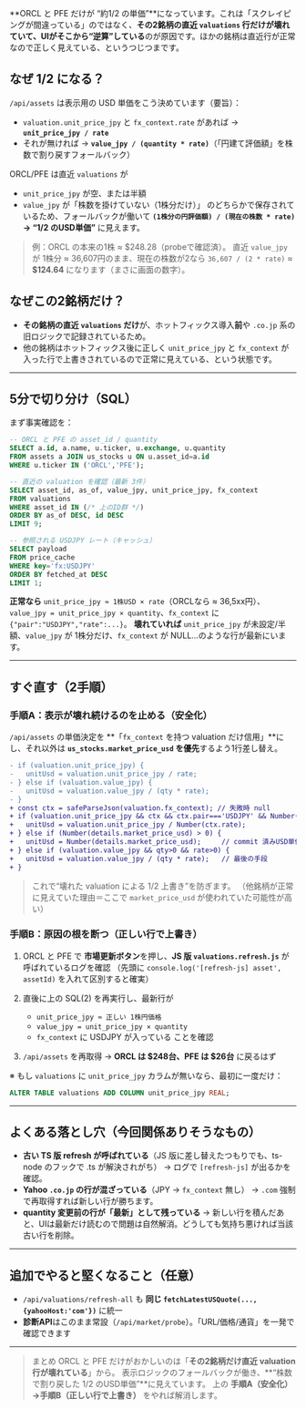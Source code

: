 \*\*ORCL と PFE だけが “約1/2 の単価”\*\*になっています。これは「スクレイピングが間違っている」のではなく、**その2銘柄の直近 `valuations` 行だけが壊れていて、UIがそこから“逆算”している**のが原因です。ほかの銘柄は直近行が正常なので正しく見えている、というつじつまです。

## なぜ 1/2 になる？

`/api/assets` は表示用の USD 単価をこう決めています（要旨）：

* `valuation.unit_price_jpy` と `fx_context.rate` があれば → **`unit_price_jpy / rate`**
* それが無ければ → **`value_jpy / (quantity * rate)`**（「円建て評価額」を株数で割り戻すフォールバック）

ORCL/PFE は直近 `valuations` が

* `unit_price_jpy` が空、または半額
* `value_jpy` が「株数を掛けていない（1株分だけ）」
  のどちらかで保存されているため、フォールバックが働いて
  **`(1株分の円評価額) / (現在の株数 * rate)` → “1/2 のUSD単価”** に見えます。

> 例：ORCL の本来の1株 ≈ \$248.28（probeで確認済）。
> 直近 `value_jpy` が 1株分 ≈ 36,607円のまま、現在の株数が2なら
> `36,607 / (2 * rate)` ≈ **\$124.64** になります（まさに画面の数字）。

## なぜこの2銘柄だけ？

* **その銘柄の直近 `valuations` だけ**が、ホットフィックス導入**前**や `.co.jp` 系の旧ロジックで記録されているため。
* 他の銘柄はホットフィックス後に正しく `unit_price_jpy` と `fx_context` が入った行で上書きされているので正常に見えている、という状態です。

---

## 5分で切り分け（SQL）

まず事実確認を：

```sql
-- ORCL と PFE の asset_id / quantity
SELECT a.id, a.name, u.ticker, u.exchange, u.quantity
FROM assets a JOIN us_stocks u ON u.asset_id=a.id
WHERE u.ticker IN ('ORCL','PFE');

-- 直近の valuation を確認（最新 3件）
SELECT asset_id, as_of, value_jpy, unit_price_jpy, fx_context
FROM valuations
WHERE asset_id IN (/* 上のID群 */)
ORDER BY as_of DESC, id DESC
LIMIT 9;

-- 参照される USDJPY レート（キャッシュ）
SELECT payload
FROM price_cache
WHERE key='fx:USDJPY'
ORDER BY fetched_at DESC
LIMIT 1;
```

**正常なら**
`unit_price_jpy ≈ 1株USD × rate`（ORCLなら ≈ 36,5xx円）、`value_jpy = unit_price_jpy × quantity`、`fx_context` に `{"pair":"USDJPY","rate":...}`。
**壊れていれば**
`unit_price_jpy` が未設定/半額、`value_jpy` が 1株分だけ、`fx_context` が NULL…のような行が最新にいます。

---

## すぐ直す（2手順）

### 手順A：表示が壊れ続けるのを止める（安全化）

`/api/assets` の単価決定を \*\*「`fx_context` を持つ valuation だけ信用」\*\*にし、それ以外は **`us_stocks.market_price_usd` を優先**するよう1行差し替え。

```diff
- if (valuation.unit_price_jpy) {
-   unitUsd = valuation.unit_price_jpy / rate;
- } else if (valuation.value_jpy) {
-   unitUsd = valuation.value_jpy / (qty * rate);
- }
+ const ctx = safeParseJson(valuation.fx_context); // 失敗時 null
+ if (valuation.unit_price_jpy && ctx && ctx.pair==='USDJPY' && Number(ctx.rate)>0) {
+   unitUsd = valuation.unit_price_jpy / Number(ctx.rate);
+ } else if (Number(details.market_price_usd) > 0) {
+   unitUsd = Number(details.market_price_usd);     // commit 済みUSD単価を採用
+ } else if (valuation.value_jpy && qty>0 && rate>0) {
+   unitUsd = valuation.value_jpy / (qty * rate);   // 最後の手段
+ }
```

> これで“壊れた valuation による 1/2 上書き”を防ぎます。
> （他銘柄が正常に見えていた理由＝ここで `market_price_usd` が使われていた可能性が高い）

### 手順B：原因の根を断つ（正しい行で上書き）

1. ORCL と PFE で **市場更新ボタン**を押し、**JS 版 `valuations.refresh.js`** が呼ばれているログを確認
   （先頭に `console.log('[refresh-js] asset', assetId)` を入れて区別すると確実）
2. 直後に上の SQL(2) を再実行し、最新行が

   * `unit_price_jpy ≈ 正しい 1株円価格`
   * `value_jpy = unit_price_jpy × quantity`
   * `fx_context` に USDJPY が入っている
     ことを確認
3. `/api/assets` を再取得 → **ORCL は \$248台、PFE は \$26台** に戻るはず

※ もし `valuations` に `unit_price_jpy` カラムが無いなら、最初に一度だけ：

```sql
ALTER TABLE valuations ADD COLUMN unit_price_jpy REAL;
```

---

## よくある落とし穴（今回関係ありそうなもの）

* **古い TS 版 refresh が呼ばれている**（JS 版に差し替えたつもりでも、ts-node のフックで .ts が解決されがち）
  → ログで `[refresh-js]` が出るかを確認。
* **Yahoo `.co.jp` の行が混ざっている**（JPY → `fx_context` 無し）
  → `.com` 強制で再取得すれば新しい行が勝ちます。
* **quantity 変更前の行が「最新」として残っている**
  → 新しい行を積んだあと、UIは最新だけ読むので問題は自然解消。どうしても気持ち悪ければ当該古い行を削除。

---

## 追加でやると堅くなること（任意）

* `/api/valuations/refresh-all` も **同じ `fetchLatestUSQuote(...,{yahooHost:'com'})`** に統一
* **診断API**はこのまま常設（`/api/market/probe`）。「URL/価格/通貨」を一発で確認できます

---

> まとめ
> ORCL と PFE だけがおかしいのは「**その2銘柄だけ直近 valuation 行が壊れている**」から。
> 表示ロジックのフォールバックが働き、\*\*“株数で割り戻した 1/2 のUSD単価”\*\*に見えています。
> 上の **手順A（安全化）→手順B（正しい行で上書き）** をやれば解消します。